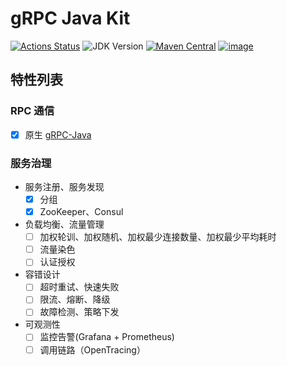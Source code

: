 # gRPC Java Kit

[![Actions Status](https://github.com/fantasticmao/grpc-java-kit/workflows/ci/badge.svg)](https://github.com/fantasticmao/grpc-java-kit/actions)
![JDK Version](https://img.shields.io/badge/JDK-11%2B-blue)
[![Maven Central](https://img.shields.io/maven-central/v/cn.fantasticmao.grpc-kit/grpc-kit-all.svg?label=Maven%20Central)](https://search.maven.org/search?q=g:%22cn.fantasticmao.grpc-kit%22)
[![image](https://img.shields.io/badge/license-MIT-green.svg)](https://github.com/fantasticmao/grpc-java-kit/blob/main/LICENSE)

## 特性列表

### RPC 通信

- [x] 原生 [gRPC-Java](https://github.com/grpc/grpc-java)

### 服务治理

- 服务注册、服务发现
  - [x] 分组
  - [x] ZooKeeper、Consul
- 负载均衡、流量管理
  - [ ] 加权轮训、加权随机、加权最少连接数量、加权最少平均耗时
  - [ ] 流量染色
  - [ ] 认证授权
- 容错设计
  - [ ] 超时重试、快速失败
  - [ ] 限流、熔断、降级
  - [ ] 故障检测、策略下发
- 可观测性
  - [ ] 监控告警(Grafana + Prometheus)
  - [ ] 调用链路（OpenTracing）
